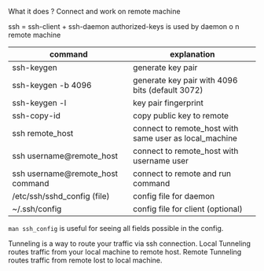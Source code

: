 What it does ? 
Connect and work on remote machine

ssh = ssh-client + ssh-daemon
authorized-keys is used by daemon o n remote machine

| command | explanation |
| --------------- | ----------- |
| ssh-keygen | generate key pair |
| ssh-keygen -b 4096 | generate key pair with 4096 bits (default 3072) |
| ssh-keygen -l | key pair fingerprint |
| ssh-copy-id | copy public key to remote |
| ssh remote_host | connect to remote_host with same user as local_machine |
| ssh username@remote_host | connect to remote_host with username user |
| ssh username@remote_host command | connect to remote and run command |
| /etc/ssh/sshd_config (file) | config file for daemon |
| ~/.ssh/config | config file for client (optional) |


``` man ssh_config ``` is useful for seeing all fields possible in the config.

Tunneling is a way to route your traffic via ssh connection.
Local Tunneling routes traffic from your local machine to remote host.
Remote Tunneling routes traffic from remote lost to local machine.